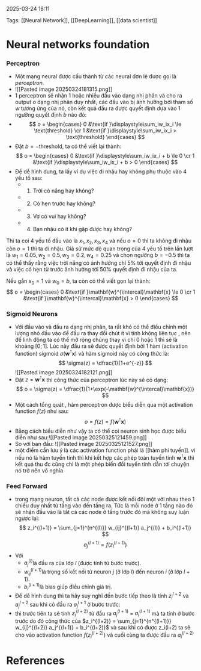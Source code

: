 2025-03-24 18:11


Tags: [[Neural Network]], [[DeepLearning]], [[data scientist]]

# Neural networks foundation
### Perceptron
- Một mạng neural được cấu thành từ các neural đơn lẻ được gọi là *perceptron*. 
- ![[Pasted image 20250324181315.png]]
- 1 perceptron sẽ nhận 1 hoặc nhiều đầu vào dạng nhị phân và cho ra output $o$ dạng nhị phân duy nhất, các đầu vào bị ảnh hưởng bởi tham số $w$ tương ứng của nó, còn kết quả đầu ra được quyết định dựa vào 1 ngưỡng quyết định $b$ nào đó: 
- $$ o = \begin{cases} 0 &\text{if }\displaystyle\sum_iw_ix_i \le \text{threshold} \cr 1 &\text{if }\displaystyle\sum_iw_ix_i > \text{threshold} \end{cases} $$
- Đặt $b=-\text{threshold}$, ta có thể viết lại thành: $$ o = \begin{cases} 0 &\text{if }\displaystyle\sum_iw_ix_i + b \le 0 \cr 1 &\text{if }\displaystyle\sum_iw_ix_i + b > 0 \end{cases} $$
- Để dễ hình dung, ta lấy ví dụ việc đi nhậu hay không phụ thuộc vào 4 yếu tố sau:
	- 1. Trời có nắng hay không?
	- 2. Có hẹn trước hay không?
	- 3. Vợ có vui hay không?
	- 4. Bạn nhậu có ít khi gặp được hay không?

Thì ta coi 4 yếu tố đầu vào là $x_1, x_2, x_3, x_4$ và nếu $o=0$ thì ta không đi nhậu còn $o=1$ thì ta đi nhậu. Giả sử mức độ quan trọng của 4 yếu tố trên lần lượt là $w_1=0.05, w_2=0.5, w_3=0.2, w_4=0.25$ và chọn ngưỡng $b=-0.5$ thì ta có thể thấy rằng việc trời nắng có ảnh hưởng chỉ 5% tới quyết định đi nhậu và việc có hẹn từ trước ảnh hưởng tới 50% quyết định đi nhậu của ta.

Nếu gắn $x_0=1$ và $w_0=b$, ta còn có thể viết gọn lại thành: $$ o = \begin{cases} 0 &\text{if }\mathbf{w}^{\intercal}\mathbf{x} \le 0 \cr 1 &\text{if }\mathbf{w}^{\intercal}\mathbf{x} > 0 \end{cases} $$
### Sigmoid Neurons
- Với đầu vào và đầu ra dạng nhị phân, ta rất khó có thể điều chỉnh một lượng nhỏ đầu vào để đầu ra thay đổi chút ít vì tính không liên tục , nên để linh động ta có thể mở rộng chúng thay vì chỉ 0 hoặc 1 thì sẽ là khoảng $[0;1]$. Lúc này đầu ra sẽ được quyết định bởi 1 hàm (activation function) sigmoid $\sigma(\mathbf{w}^{\intercal}\mathbf{x})$ và hàm sigmoid này có công thức là: $$ \sigma(z) = \dfrac{1}{1+e^{-z}} $$
![[Pasted image 20250324182121.png]]
- Đặt $z = \mathbf{w}^{\intercal}\mathbf{x}$ thì công thức của perceptron lúc này sẽ có dạng: $$ o = \sigma(z) = \dfrac{1}{1+\exp(-\mathbf{w}^{\intercal}\mathbf{x})} $$
- Một cách tổng quát , hàm perceptron được biểu diễn qua một activation function $f(z)$ như sau: $$ o = f(z) = f(\mathbf{w}^{\intercal}\mathbf{x}) $$
- Bằng cách biểu diễn như vậy ta có thể coi neuron sinh học được biểu diễn như sau:![[Pasted image 20250325121459.png]]
- So với ban đầu: ![[Pasted image 20250325121527.png]]
- một điểm cần lưu ý là các activation function phải là [[hàm phi tuyến]]. vì nếu nó là hàm tuyến tính thì khi kết hợp các phép toán tuyến tính $\mathbf{w}^{\intercal}\mathbf{x}$ thì kết quả thu đc cũng chỉ là một phép biến đổi tuyến tính dẫn tới chuyện nó trở nên vô nghĩa
 ### Feed Forward
 -  trong mạng neuron, tất cả các node được kết nối đôi một với nhau theo 1 chiều duy nhất từ tầng vào đến tầng ra. Tức là mỗi node ở 1 tầng nào đó sẽ nhận đầu vào là tất cả các node ở tầng trước đó mà không suy luận ngược lại:
 $$
z_i^{(l+1)} = \sum_{j=1}^{n^{(l)}} w_{ij}^{(l+1)} a_j^{(l)} + b_i^{(l+1)}
$$
$$
a_j^{(l+1)} = f(z_i^{(l+1)})
$$
- Với 
	- $a_j^{(l)}$​ là đầu ra của lớp $l$ (được tính từ bước trước).
	- $w_{ij}^{(l+1)}$​ là trọng số kết nối từ neuron $j$ (ở lớp $l$) đến neuron $i$ (ở lớp $l+1$).
	- $b_i^{(l+1)}​$ là bias giúp điều chỉnh giá trị.
- Để dễ hình dung thì ta hãy suy nghĩ đến bước tiếp theo là tính $z_i^{l+2}$ và $a_j^{l+2}$ sau khi có đầu ra $a_j^{l+1}$ ở bước trước: 
- thì trước tiên ta sẽ tính $z_i^{(l+2)}$ từ đầu ra $a_j^{(l+1)}$ = $a_i^{(l+1)}$ mà ta tính ở bước trước do đó công thức của $z_i^{(l+2)} = \sum_{j=1}^{n^{(l+1)}} w_{ij}^{(l+2)} a_j^{(l+1)} + b_i^{(l+2)}$ và sau khi có được z_i(l+2) ta sẽ cho vào activation function $f(z_i^{(l+2)})$ và cuối cùng ta được đầu ra $a_i^{(l+2)}$
# References
